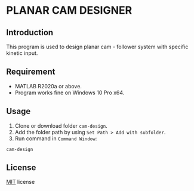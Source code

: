 # PLANAR CAM DESIGNER

## Introduction

This program is used to design planar cam - follower system with specific kinetic input.

## Requirement

- MATLAB R2020a or above.
- Program works fine on Windows 10 Pro x64.

## Usage

1. Clone or download folder `cam-design`.
2. Add the folder path by using `Set Path > Add with subfolder`.
3. Run command in `Command Window`:

``` (shell)
cam-design
```

## License
[MIT](LICENSE) license
